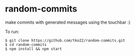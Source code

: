# random-commits
make commits with generated messages using the touchbar :)

To run: 
```
$ git clone https://github.com/tko22/random-commits.git
$ cd random-commits
$ npm install && npm start
```
